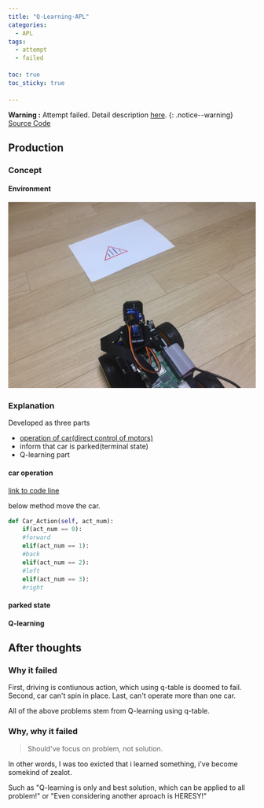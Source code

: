 ```yaml
---
title: "Q-Learning-APL"
categories:
  - APL
tags:
  - attempt
  - failed

toc: true
toc_sticky: true

---
```

**Warning :** Attempt failed. Detail description [here](#after-thoughts).
{: .notice--warning}
<a href="https://github.com/eabneka/q_learning_car" target="_blank" class="btn btn--success">Source Code</a>

## Production

### Concept

#### Environment



![simple](/assets/images/APL/IMG_0325.JPG)

### Explanation

Developed as three parts
- <a href="#car-operation">operation of car(direct control of motors)</a>
- inform that car is parked(terminal state)  
- Q-learning part 

#### car operation
<a href="https://github.com/eabneka/q_learning_car/blob/main/YB_Pcb_Car.py#L117" target="_blank">link to code line</a>

below method move the car.

```py
def Car_Action(self, act_num):
    if(act_num == 0):
    #forward
    elif(act_num == 1):
    #back
    elif(act_num == 2):
    #left
    elif(act_num == 3):
    #right
```
#### parked state

#### Q-learning

## After thoughts
### Why it failed
First, driving is contiunous action, which using q-table is doomed to fail. Second, car can't spin in place. Last, can't operate more than one car.

All of the above problems stem from Q-learning using q-table.
### Why, why it failed
> Should've focus on problem, not solution.

In other words, I was too exicted that i learned something, i've become somekind of zealot.

Such as "Q-learning is only and best solution, which can be applied to all problem!" or "Even considering another aproach is HERESY!" 


